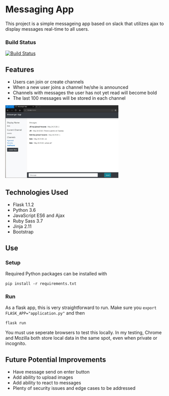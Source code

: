 # Messaging App

This project is a simple messageing app based on slack that utilizes ajax to display messages real-time to all users. 

### Build Status

[![Build Status](https://travis-ci.org/asteinig4018/messaging_app.svg?branch=master)](https://travis-ci.org/asteinig4018/messaging_app)

## Features

* Users can join or create channels
* When a new user joins a channel he/she is announced
* Channels with messages the user has not yet read will become bold
* The last 100 messages will be stored in each channel 

<img src="demo/img/bob_in_events.JPG" width=70%> 

## Technologies Used

* Flask 1.1.2
* Python 3.6
* JavaScript ES6 and Ajax
* Ruby Sass 3.7
* Jinja 2.11
* Bootstrap


## Use

### Setup

Required Python packages can be installed with 
```
pip install -r requirements.txt
```

### Run

As a flask app, this is very straightforward to run. Make sure you ```export FLASK_APP="application.py"``` and then 
```
flask run
```

You must use seperate browsers to test this locally. In my testing, Chrome and Mozilla both store local data in the same spot, even when private or incognito. 


## Future Potential Improvements

* Have message send on enter button
* Add ability to upload images
* Add ability to react to messages
* Plenty of security issues and edge cases to be addressed